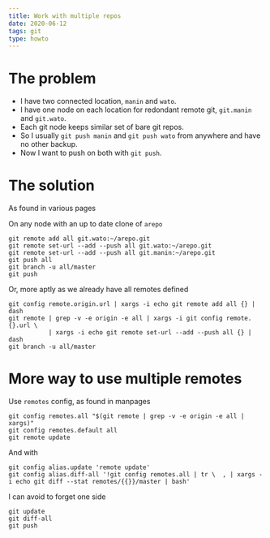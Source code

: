```yaml
---
title: Work with multiple repos
date: 2020-06-12
tags: git
type: howto
---
```


# The problem

- I have two connected location, `manin` and `wato`.
- I have one node on each location for redondant remote git,
  `git.manin` and `git.wato`.
- Each git node keeps similar set of bare git repos.
- So I usually `git push manin` and `git push wato` from anywhere and
  have no other backup.
- Now I want to push on both with `git push`.

# The solution

As found in various pages

On any node with an up to date clone of `arepo`

```
git remote add all git.wato:~/arepo.git
git remote set-url --add --push all git.wato:~/arepo.git
git remote set-url --add --push all git.manin:~/arepo.git
git push all
git branch -u all/master
git push
```

Or, more aptly as we already have all remotes defined

```
git config remote.origin.url | xargs -i echo git remote add all {} | dash
git remote | grep -v -e origin -e all | xargs -i git config remote.{}.url \
           | xargs -i echo git remote set-url --add --push all {} | dash
git branch -u all/master
```

# More way to use multiple remotes

Use `remotes` config, as found in manpages

```
git config remotes.all "$(git remote | grep -v -e origin -e all | xargs)"
git config remotes.default all
git remote update
```

And with

```
git config alias.update 'remote update'
git config alias.diff-all '!git config remotes.all | tr \  , | xargs -i echo git diff --stat remotes/{{}}/master | bash'
```

I can avoid to forget one side

```
git update
git diff-all
git push
```
